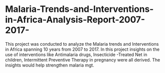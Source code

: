 # Malaria-Trends-and-Interventions-in-Africa-Analysis-Report-2007-2017-
This project was conducted to analyze the Malaria trends and Interventions in Africa spanning 10 years from 2007 to 2017. In this project insights on the use of interventions like Antimalaria drugs, Insecticide -Treated Net in children, Intermittent Preventive Therapy in pregnancy were all derived. The insights would help strengthen  malaria mgt. 
